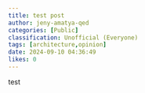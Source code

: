 ```yaml
---
title: test post
author: jeny-amatya-qed
categories: [Public]
classification: Unofficial (Everyone)
tags: [architecture,opinion]
date: 2024-09-10 04:36:49 
likes: 0
---
```


test
